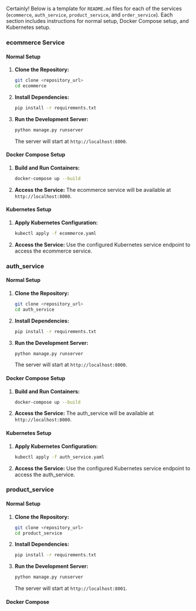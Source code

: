 Certainly! Below is a template for `README.md` files for each of the services (`ecommerce`, `auth_service`, `product_service`, and `order_service`). Each section includes instructions for normal setup, Docker Compose setup, and Kubernetes setup.

### ecommerce Service

#### Normal Setup

1. **Clone the Repository:**
   ```bash
   git clone <repository_url>
   cd ecommerce
   ```

2. **Install Dependencies:**
   ```bash
   pip install -r requirements.txt
   ```

3. **Run the Development Server:**
   ```bash
   python manage.py runserver
   ```
   The server will start at `http://localhost:8000`.

#### Docker Compose Setup

1. **Build and Run Containers:**
   ```bash
   docker-compose up --build
   ```
   
2. **Access the Service:**
   The ecommerce service will be available at `http://localhost:8000`.

#### Kubernetes Setup

1. **Apply Kubernetes Configuration:**
   ```bash
   kubectl apply -f ecommerce.yaml
   ```
   
2. **Access the Service:**
   Use the configured Kubernetes service endpoint to access the ecommerce service.

### auth_service

#### Normal Setup

1. **Clone the Repository:**
   ```bash
   git clone <repository_url>
   cd auth_service
   ```

2. **Install Dependencies:**
   ```bash
   pip install -r requirements.txt
   ```

3. **Run the Development Server:**
   ```bash
   python manage.py runserver
   ```
   The server will start at `http://localhost:8000`.

#### Docker Compose Setup

1. **Build and Run Containers:**
   ```bash
   docker-compose up --build
   ```
   
2. **Access the Service:**
   The auth_service will be available at `http://localhost:8000`.

#### Kubernetes Setup

1. **Apply Kubernetes Configuration:**
   ```bash
   kubectl apply -f auth_service.yaml
   ```
   
2. **Access the Service:**
   Use the configured Kubernetes service endpoint to access the auth_service.

### product_service

#### Normal Setup

1. **Clone the Repository:**
   ```bash
   git clone <repository_url>
   cd product_service
   ```

2. **Install Dependencies:**
   ```bash
   pip install -r requirements.txt
   ```

3. **Run the Development Server:**
   ```bash
   python manage.py runserver
   ```
   The server will start at `http://localhost:8001`.

#### Docker Compose